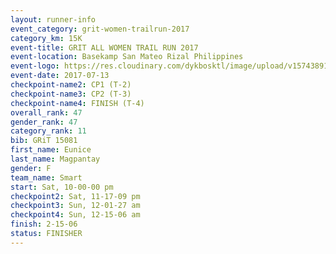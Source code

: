 ```yaml
---
layout: runner-info 
event_category: grit-women-trailrun-2017 
category_km: 15K 
event-title: GRIT ALL WOMEN TRAIL RUN 2017 
event-location: Basekamp San Mateo Rizal Philippines 
event-logo: https://res.cloudinary.com/dykbosktl/image/upload/v1574389137/Logo/a04c0-grit-logo_yxzsau.png 
event-date: 2017-07-13 
checkpoint-name2: CP1 (T-2) 
checkpoint-name3: CP2 (T-3) 
checkpoint-name4: FINISH (T-4) 
overall_rank: 47
gender_rank: 47
category_rank: 11
bib: GRiT 15081
first_name: Eunice
last_name: Magpantay
gender: F
team_name: Smart
start: Sat, 10-00-00 pm
checkpoint2: Sat, 11-17-09 pm
checkpoint3: Sun, 12-01-27 am
checkpoint4: Sun, 12-15-06 am
finish: 2-15-06
status: FINISHER
---
```

